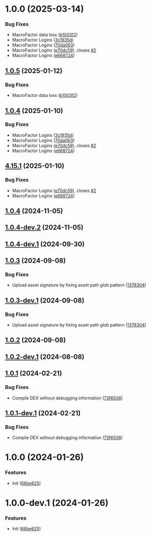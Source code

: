 # 1.0.0 (2025-03-14)


### Bug Fixes

* MacroFactor data loss ([b1003f2](https://github.com/cillin89/apk-patches/commit/b1003f2ebcb3c7c471b40d7fba96fe524db65fc4))
* MacroFactor Logins ([3c1935d](https://github.com/cillin89/apk-patches/commit/3c1935d42086eac76e47b0bf86f83ec32aa1a44e))
* MacroFactor Logins ([70da063](https://github.com/cillin89/apk-patches/commit/70da0639da0b7e93a30e92e2688824c07051c7d2))
* MacroFactor Logins ([e70dc59](https://github.com/cillin89/apk-patches/commit/e70dc593846d4b9612c7082c49bd9df7f5547a4c)), closes [#2](https://github.com/cillin89/apk-patches/issues/2)
* MacroFactor Logins ([e668724](https://github.com/cillin89/apk-patches/commit/e668724f0bcd7c87107ef3db0f4064f64e2b489a))

## [1.0.5](https://github.com/lennyRBLX/apk-patches/compare/v1.0.4...v1.0.5) (2025-01-12)


### Bug Fixes

* MacroFactor data loss ([b1003f2](https://github.com/lennyRBLX/apk-patches/commit/b1003f2ebcb3c7c471b40d7fba96fe524db65fc4))

## [1.0.4](https://github.com/lennyRBLX/apk-patches/compare/v1.0.3...v1.0.4) (2025-01-10)


### Bug Fixes

* MacroFactor Logins ([3c1935d](https://github.com/lennyRBLX/apk-patches/commit/3c1935d42086eac76e47b0bf86f83ec32aa1a44e))
* MacroFactor Logins ([70da063](https://github.com/lennyRBLX/apk-patches/commit/70da0639da0b7e93a30e92e2688824c07051c7d2))
* MacroFactor Logins ([e70dc59](https://github.com/lennyRBLX/apk-patches/commit/e70dc593846d4b9612c7082c49bd9df7f5547a4c)), closes [#2](https://github.com/lennyRBLX/apk-patches/issues/2)
* MacroFactor Logins ([e668724](https://github.com/lennyRBLX/apk-patches/commit/e668724f0bcd7c87107ef3db0f4064f64e2b489a))

## [4.15.1](https://github.com/lennyRBLX/apk-patches/compare/v4.15.0...v4.15.1) (2025-01-10)


### Bug Fixes

* MacroFactor Logins ([e70dc59](https://github.com/lennyRBLX/apk-patches/commit/e70dc593846d4b9612c7082c49bd9df7f5547a4c)), closes [#2](https://github.com/lennyRBLX/apk-patches/issues/2)
* MacroFactor Logins ([e668724](https://github.com/lennyRBLX/apk-patches/commit/e668724f0bcd7c87107ef3db0f4064f64e2b489a))

## [1.0.4](https://github.com/ReVanced/revanced-patches-template/compare/v1.0.3...v1.0.4) (2024-11-05)

## [1.0.4-dev.2](https://github.com/ReVanced/revanced-patches-template/compare/v1.0.4-dev.1...v1.0.4-dev.2) (2024-11-05)

## [1.0.4-dev.1](https://github.com/ReVanced/revanced-patches-template/compare/v1.0.3...v1.0.4-dev.1) (2024-09-30)

## [1.0.3](https://github.com/ReVanced/revanced-patches-template/compare/v1.0.2...v1.0.3) (2024-09-08)


### Bug Fixes

* Upload asset signature by fixing asset path glob pattern ([1378304](https://github.com/ReVanced/revanced-patches-template/commit/1378304809092e1f5a5c8fb4beb0964496222059))

## [1.0.3-dev.1](https://github.com/ReVanced/revanced-patches-template/compare/v1.0.2...v1.0.3-dev.1) (2024-09-08)


### Bug Fixes

* Upload asset signature by fixing asset path glob pattern ([1378304](https://github.com/ReVanced/revanced-patches-template/commit/1378304809092e1f5a5c8fb4beb0964496222059))

## [1.0.2](https://github.com/ReVanced/revanced-patches-template/compare/v1.0.1...v1.0.2) (2024-09-08)

## [1.0.2-dev.1](https://github.com/ReVanced/revanced-patches-template/compare/v1.0.1...v1.0.2-dev.1) (2024-08-08)

## [1.0.1](https://github.com/ReVanced/revanced-patches-template/compare/v1.0.0...v1.0.1) (2024-02-21)


### Bug Fixes

* Compile DEX without debugging information ([73f6506](https://github.com/ReVanced/revanced-patches-template/commit/73f6506bccc01e5622a6e19bedcf6d54d3f701c7))

## [1.0.1-dev.1](https://github.com/ReVanced/revanced-patches-template/compare/v1.0.0...v1.0.1-dev.1) (2024-02-21)


### Bug Fixes

* Compile DEX without debugging information ([73f6506](https://github.com/ReVanced/revanced-patches-template/commit/73f6506bccc01e5622a6e19bedcf6d54d3f701c7))

# 1.0.0 (2024-01-26)


### Features

* Init ([66be625](https://github.com/ReVanced/revanced-patches-template/commit/66be625f25ee2d678dac62a5bf4daa631284f8f6))

# 1.0.0-dev.1 (2024-01-26)


### Features

* Init ([66be625](https://github.com/ReVanced/revanced-patches-template/commit/66be625f25ee2d678dac62a5bf4daa631284f8f6))
